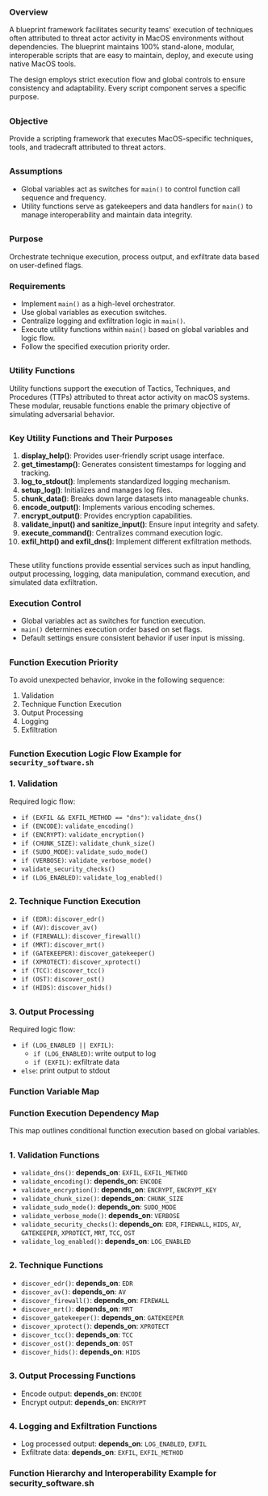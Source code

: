 ### Overview
A blueprint framework facilitates security teams' execution of techniques often attributed to threat actor activity in MacOS environments without dependencies. The blueprint maintains 100% stand-alone, modular, interoperable scripts that are easy to maintain, deploy, and execute using native MacOS tools.

The design employs strict execution flow and global controls to ensure consistency and adaptability. Every script component serves a specific purpose.

##

### Objective
Provide a scripting framework that executes MacOS-specific techniques, tools, and tradecraft attributed to threat actors.

##

### Assumptions
- Global variables act as switches for `main()` to control function call sequence and frequency.
- Utility functions serve as gatekeepers and data handlers for `main()` to manage interoperability and maintain data integrity.

##

### Purpose
Orchestrate technique execution, process output, and exfiltrate data based on user-defined flags.

### Requirements
- Implement `main()` as a high-level orchestrator.
- Use global variables as execution switches.
- Centralize logging and exfiltration logic in `main()`.
- Execute utility functions within `main()` based on global variables and logic flow.
- Follow the specified execution priority order.

##

### Utility Functions
Utility functions support the execution of Tactics, Techniques, and Procedures (TTPs) attributed to threat actor activity on macOS systems. These modular, reusable functions enable the primary objective of simulating adversarial behavior.

##

### Key Utility Functions and Their Purposes
1. **display_help()**: Provides user-friendly script usage interface.
2. **get_timestamp()**: Generates consistent timestamps for logging and tracking.
3. **log_to_stdout()**: Implements standardized logging mechanism.
4. **setup_log()**: Initializes and manages log files.
5. **chunk_data()**: Breaks down large datasets into manageable chunks.
6. **encode_output()**: Implements various encoding schemes.
7. **encrypt_output()**: Provides encryption capabilities.
8. **validate_input() and sanitize_input()**: Ensure input integrity and safety.
9. **execute_command()**: Centralizes command execution logic.
10. **exfil_http() and exfil_dns()**: Implement different exfiltration methods.


##

These utility functions provide essential services such as input handling, output processing, logging, data manipulation, command execution, and simulated data exfiltration.

### Execution Control
- Global variables act as switches for function execution.
- `main()` determines execution order based on set flags.
- Default settings ensure consistent behavior if user input is missing.

##

### Function Execution Priority
To avoid unexpected behavior, invoke in the following sequence:
1. Validation
2. Technique Function Execution
3. Output Processing
4. Logging
5. Exfiltration

##

### Function Execution Logic Flow Example for `security_software.sh`

### 1. Validation
Required logic flow:
- `if (EXFIL && EXFIL_METHOD == "dns")`: `validate_dns()`
- `if (ENCODE)`: `validate_encoding()`
- `if (ENCRYPT)`: `validate_encryption()`
- `if (CHUNK_SIZE)`: `validate_chunk_size()`
- `if (SUDO_MODE)`: `validate_sudo_mode()`
- `if (VERBOSE)`: `validate_verbose_mode()`
- `validate_security_checks()`
- `if (LOG_ENABLED)`: `validate_log_enabled()`

##

### 2. Technique Function Execution
- `if (EDR)`: `discover_edr()`
- `if (AV)`: `discover_av()`
- `if (FIREWALL)`: `discover_firewall()`
- `if (MRT)`: `discover_mrt()`
- `if (GATEKEEPER)`: `discover_gatekeeper()`
- `if (XPROTECT)`: `discover_xprotect()`
- `if (TCC)`: `discover_tcc()`
- `if (OST)`: `discover_ost()`
- `if (HIDS)`: `discover_hids()`

##

### 3. Output Processing
Required logic flow:
- `if (LOG_ENABLED || EXFIL)`: 
  - `if (LOG_ENABLED)`: write output to log
  - `if (EXFIL)`: exfiltrate data
- `else`: print output to stdout

### Function Variable Map

### Function Execution Dependency Map
This map outlines conditional function execution based on global variables.

##

### 1. Validation Functions
- `validate_dns()`: **depends_on**: `EXFIL`, `EXFIL_METHOD`
- `validate_encoding()`: **depends_on**: `ENCODE`
- `validate_encryption()`: **depends_on**: `ENCRYPT`, `ENCRYPT_KEY`
- `validate_chunk_size()`: **depends_on**: `CHUNK_SIZE`
- `validate_sudo_mode()`: **depends_on**: `SUDO_MODE`
- `validate_verbose_mode()`: **depends_on**: `VERBOSE`
- `validate_security_checks()`: **depends_on**: `EDR`, `FIREWALL`, `HIDS`, `AV`, `GATEKEEPER`, `XPROTECT`, `MRT`, `TCC`, `OST`
- `validate_log_enabled()`: **depends_on**: `LOG_ENABLED`

##

### 2. Technique Functions
- `discover_edr()`: **depends_on**: `EDR`
- `discover_av()`: **depends_on**: `AV`
- `discover_firewall()`: **depends_on**: `FIREWALL`
- `discover_mrt()`: **depends_on**: `MRT`
- `discover_gatekeeper()`: **depends_on**: `GATEKEEPER`
- `discover_xprotect()`: **depends_on**: `XPROTECT`
- `discover_tcc()`: **depends_on**: `TCC`
- `discover_ost()`: **depends_on**: `OST`
- `discover_hids()`: **depends_on**: `HIDS`

##

### 3. Output Processing Functions
- Encode output: **depends_on**: `ENCODE`
- Encrypt output: **depends_on**: `ENCRYPT`

##

### 4. Logging and Exfiltration Functions
- Log processed output: **depends_on**: `LOG_ENABLED`, `EXFIL`
- Exfiltrate data: **depends_on**: `EXFIL`, `EXFIL_METHOD`

### Function Hierarchy and Interoperability Example for **security_software.sh**
